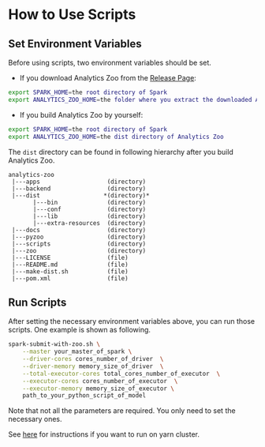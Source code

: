 # How to Use Scripts
## Set Environment Variables

Before using scripts, two environment variables should be set.

* If you download Analytics Zoo from the [Release Page](../docs/docs/release-download.md):
```bash
export SPARK_HOME=the root directory of Spark
export ANALYTICS_ZOO_HOME=the folder where you extract the downloaded Analytics Zoo zip package
```

* If you build Analytics Zoo by yourself:
```bash
export SPARK_HOME=the root directory of Spark
export ANALYTICS_ZOO_HOME=the dist directory of Analytics Zoo
```

The ```dist``` directory can be found in following hierarchy after you build Analytics Zoo.

```
analytics-zoo 
 |---apps                   (directory)
 |---backend                (directory)
 |---dist                  *(directory)*
       |---bin              (directory)
       |---conf             (directory)
       |---lib              (directory)
       |---extra-resources  (directory)
 |---docs                   (directory)
 |---pyzoo                  (directory)
 |---scripts                (directory)
 |---zoo                    (directory)
 |---LICENSE                (file)
 |---README.md              (file)
 |---make-dist.sh           (file)
 |---pom.xml                (file)
```

## Run Scripts
After setting the necessary environment variables above, you can run those scripts. One example is shown as following.
```bash
spark-submit-with-zoo.sh \
    --master your_master_of_spark \
    --driver-cores cores_number_of_driver  \
    --driver-memory memory_size_of_driver  \
    --total-executor-cores total_cores_number_of_executor  \
    --executor-cores cores_number_of_executor  \
    --executor-memory memory_size_of_executor \
    path_to_your_python_script_of_model
```
Note that not all the parameters are required. You only need to set the necessary ones.

See [here](https://analytics-zoo.github.io/master/#PythonUserGuide/install/#for-yarn-cluster) for instructions if you want to run on yarn cluster.